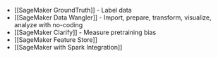 - [[SageMaker GroundTruth]] - Label data
- [[SageMaker Data Wangler]] - Import, prepare, transform, visualize, analyze with no-coding
- [[SageMaker Clarify]] - Measure pretraining bias
- [[SageMaker Feature Store]]
- [[SageMaker with Spark Integration]]